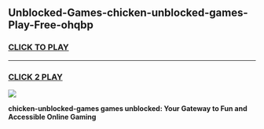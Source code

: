 
## Unblocked-Games-chicken-unblocked-games-Play-Free-ohqbp
<h3>
<a href="https://premium76.site?title=chicken-unblocked-games&ref=22A">CLICK TO PLAY</a></h3>
<hr>

<h3>
<a href="https://premium76.site?title=chicken-unblocked-games&ref=22A">CLICK 2 PLAY</a>
  
</h3>

<a href="https://premium76.site?title=chicken-unblocked-games&ref=22A"><img src="https://clearcache.store/games.png"></a>


**chicken-unblocked-games games unblocked: Your Gateway to Fun and Accessible Online Gaming**
